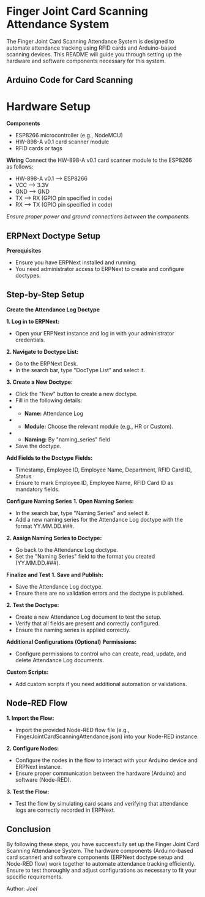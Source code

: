 # Finger Joint Card Scanning Attendance System
The Finger Joint Card Scanning Attendance System is designed to automate attendance tracking using RFID cards and Arduino-based scanning devices. This README will guide you through setting up the hardware and software components necessary for this system.

## Arduino Code for Card Scanning
# Hardware Setup
**Components**
- ESP8266 microcontroller (e.g., NodeMCU)
- HW-898-A v0.1 card scanner module
- RFID cards or tags

**Wiring**
Connect the HW-898-A v0.1 card scanner module to the ESP8266 as follows:

- HW-898-A v0.1 --> ESP8266
- VCC --> 3.3V
- GND --> GND
- TX --> RX (GPIO pin specified in code)
- RX --> TX (GPIO pin specified in code)

*Ensure proper power and ground connections between the components.*


## ERPNext Doctype Setup
**Prerequisites**
- Ensure you have ERPNext installed and running.
- You need administrator access to ERPNext to create and configure doctypes.

## Step-by-Step Setup
**Create the Attendance Log Doctype**

**1. Log in to ERPNext:**
- Open your ERPNext instance and log in with your administrator credentials.

**2. Navigate to Doctype List:**
- Go to the ERPNext Desk.
- In the search bar, type "DocType List" and select it.

**3. Create a New Doctype:**
- Click the "New" button to create a new doctype.
- Fill in the following details:
- - **Name:** Attendance Log
- - **Module:** Choose the relevant module (e.g., HR or Custom).
- - **Naming:** By "naming_series" field
- Save the doctype.


**Add Fields to the Doctype**
**Fields:**
- Timestamp, Employee ID, Employee Name, Department, RFID Card ID, Status
- Ensure to mark Employee ID, Employee Name, RFID Card ID as mandatory fields.

**Configure Naming Series**
**1. Open Naming Series:**
- In the search bar, type "Naming Series" and select it.
- Add a new naming series for the Attendance Log doctype with the format YY.MM.DD.###.

**2. Assign Naming Series to Doctype:**
- Go back to the Attendance Log doctype.
- Set the "Naming Series" field to the format you created (YY.MM.DD.###).

**Finalize and Test**
**1. Save and Publish:**
- Save the Attendance Log doctype.
- Ensure there are no validation errors and the doctype is published.

**2. Test the Doctype:**
- Create a new Attendance Log document to test the setup.
- Verify that all fields are present and correctly configured.
- Ensure the naming series is applied correctly.

**Additional Configurations (Optional)**
**Permissions:**
- Configure permissions to control who can create, read, update, and delete Attendance Log documents.

**Custom Scripts:**
- Add custom scripts if you need additional automation or validations.

## Node-RED Flow
**1. Import the Flow:**
- Import the provided Node-RED flow file (e.g., FingerJointCardScanningAttendance.json) into your Node-RED instance.

**2. Configure Nodes:**
- Configure the nodes in the flow to interact with your Arduino device and ERPNext instance.
- Ensure proper communication between the hardware (Arduino) and software (Node-RED).

**3. Test the Flow:**
- Test the flow by simulating card scans and verifying that attendance logs are correctly recorded in ERPNext.

## Conclusion
By following these steps, you have successfully set up the Finger Joint Card Scanning Attendance System. The hardware components (Arduino-based card scanner) and software components (ERPNext doctype setup and Node-RED flow) work together to automate attendance tracking efficiently. Ensure to test thoroughly and adjust configurations as necessary to fit your specific requirements.


Author: *Joel*




